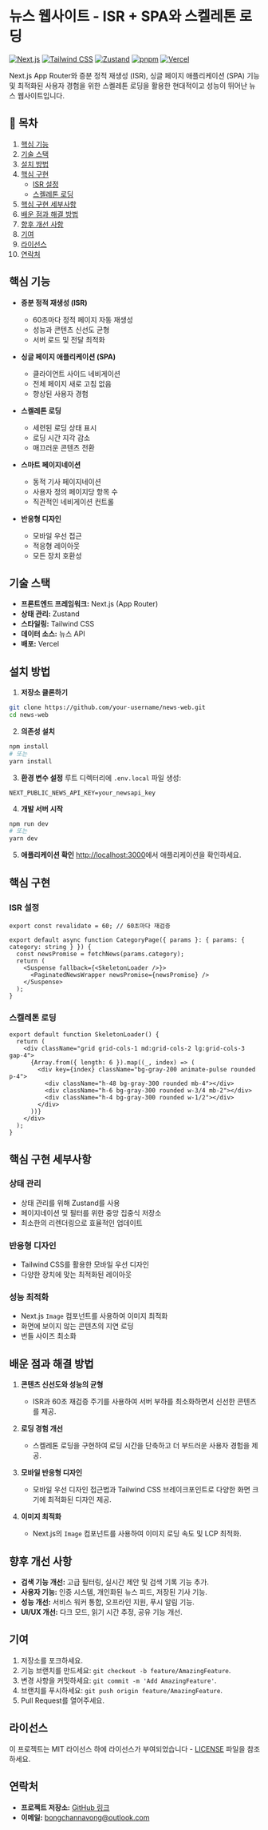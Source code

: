 
# 뉴스 웹사이트 - ISR + SPA와 스켈레톤 로딩
[![Next.js](https://img.shields.io/badge/Next.js-15-000000?style=flat&logo=next.js)](https://nextjs.org/) [![Tailwind CSS](https://img.shields.io/badge/Tailwind-3.0-38B2AC?style=flat&logo=tailwind-css)](https://tailwindcss.com/) [![Zustand](https://img.shields.io/badge/Zustand-Latest-orange?style=flat)](https://github.com/pmndrs/zustand) [![pnpm](https://img.shields.io/badge/pnpm-7.10.0-blue?style=flat)](https://pnpm.io/) [![Vercel](https://img.shields.io/badge/Vercel-Deployed-green?style=flat)](https://vercel.com/)

Next.js App Router와 증분 정적 재생성 (ISR), 싱글 페이지 애플리케이션 (SPA) 기능 및 최적화된 사용자 경험을 위한 스켈레톤 로딩을 활용한 현대적이고 성능이 뛰어난 뉴스 웹사이트입니다.

## 📑 목차

1.  [핵심 기능](#%ED%95%B5%EC%8B%AC-%EA%B8%B0%EB%8A%A5)
2.  [기술 스택](#%EA%B8%B0%EC%88%A0-%EC%8A%A4%ED%83%9D)
3.  [설치 방법](#%EC%84%A4%EC%B9%98-%EB%B0%A9%EB%B2%95)
4.  [핵심 구현](#%ED%95%B5%EC%8B%AC-%EA%B5%AC%ED%98%84)
    -   [ISR 설정](#isr-%EC%84%A4%EC%A0%95)
    -   [스켈레톤 로딩](#%EC%8A%A4%EC%BC%88%EB%A0%88%ED%86%A4-%EB%A1%9C%EB%94%A9)
5.  [핵심 구현 세부사항](#%ED%95%B5%EC%8B%AC-%EA%B5%AC%ED%98%84-%EC%84%B8%EB%B6%80%EC%82%AC%ED%95%AD)
6.  [배운 점과 해결 방법](#%EB%B0%B0%EC%9A%B4-%EC%A0%90%EA%B3%BC-%ED%95%B4%EA%B2%B0-%EB%B0%A9%EB%B2%95)
7.  [향후 개선 사항](#%ED%96%A5%ED%9B%84-%EA%B0%9C%EC%84%A0-%EC%82%AC%ED%95%AD)
8.  [기여](#%EA%B8%B0%EC%97%AC)
9.  [라이선스](#%EB%9D%BC%EC%9D%B4%EC%84%A0%EC%8A%A4)
10.  [연락처](#%EC%97%B0%EB%9D%BD%EC%B2%98)

## 핵심 기능

-   **증분 정적 재생성 (ISR)**
    
    -   60초마다 정적 페이지 자동 재생성
    -   성능과 콘텐츠 신선도 균형
    -   서버 로드 및 전달 최적화
-   **싱글 페이지 애플리케이션 (SPA)**
    
    -   클라이언트 사이드 네비게이션
    -   전체 페이지 새로 고침 없음
    -   향상된 사용자 경험
-   **스켈레톤 로딩**
    
    -   세련된 로딩 상태 표시
    -   로딩 시간 지각 감소
    -   매끄러운 콘텐츠 전환
-   **스마트 페이지네이션**
    
    -   동적 기사 페이지네이션
    -   사용자 정의 페이지당 항목 수
    -   직관적인 네비게이션 컨트롤
-   **반응형 디자인**
    
    -   모바일 우선 접근
    -   적응형 레이아웃
    -   모든 장치 호환성

## 기술 스택

-   **프론트엔드 프레임워크:** Next.js (App Router)
-   **상태 관리:** Zustand
-   **스타일링:** Tailwind CSS
-   **데이터 소스:** 뉴스 API
-   **배포:** Vercel

## 설치 방법

1.  **저장소 클론하기**

```bash
git clone https://github.com/your-username/news-web.git
cd news-web

```

2.  **의존성 설치**

```bash
npm install
# 또는
yarn install

```

3.  **환경 변수 설정** 루트 디렉터리에 `.env.local` 파일 생성:

```env
NEXT_PUBLIC_NEWS_API_KEY=your_newsapi_key

```

4.  **개발 서버 시작**

```bash
npm run dev
# 또는
yarn dev

```

5.  **애플리케이션 확인** [http://localhost:3000](http://localhost:3000/)에서 애플리케이션을 확인하세요.

## 핵심 구현

### ISR 설정

```tsx
export const revalidate = 60; // 60초마다 재검증

export default async function CategoryPage({ params }: { params: { category: string } }) {
  const newsPromise = fetchNews(params.category);
  return (
    <Suspense fallback={<SkeletonLoader />}>
      <PaginatedNewsWrapper newsPromise={newsPromise} />
    </Suspense>
  );
}

```

### 스켈레톤 로딩

```tsx
export default function SkeletonLoader() {
  return (
    <div className="grid grid-cols-1 md:grid-cols-2 lg:grid-cols-3 gap-4">
      {Array.from({ length: 6 }).map((_, index) => (
        <div key={index} className="bg-gray-200 animate-pulse rounded p-4">
          <div className="h-48 bg-gray-300 rounded mb-4"></div>
          <div className="h-6 bg-gray-300 rounded w-3/4 mb-2"></div>
          <div className="h-4 bg-gray-300 rounded w-1/2"></div>
        </div>
      ))}
    </div>
  );
}

```

## 핵심 구현 세부사항

### 상태 관리

-   상태 관리를 위해 Zustand를 사용
-   페이지네이션 및 필터를 위한 중앙 집중식 저장소
-   최소한의 리렌더링으로 효율적인 업데이트

### 반응형 디자인

-   Tailwind CSS를 활용한 모바일 우선 디자인
-   다양한 장치에 맞는 최적화된 레이아웃

### 성능 최적화

-   Next.js `Image` 컴포넌트를 사용하여 이미지 최적화
-   화면에 보이지 않는 콘텐츠의 지연 로딩
-   번들 사이즈 최소화

## 배운 점과 해결 방법

1.  **콘텐츠 신선도와 성능의 균형**
    
    -   ISR과 60초 재검증 주기를 사용하여 서버 부하를 최소화하면서 신선한 콘텐츠를 제공.
2.  **로딩 경험 개선**
    
    -   스켈레톤 로딩을 구현하여 로딩 시간을 단축하고 더 부드러운 사용자 경험을 제공.
3.  **모바일 반응형 디자인**
    
    -   모바일 우선 디자인 접근법과 Tailwind CSS 브레이크포인트로 다양한 화면 크기에 최적화된 디자인 제공.
4.  **이미지 최적화**
    
    -   Next.js의 `Image` 컴포넌트를 사용하여 이미지 로딩 속도 및 LCP 최적화.

## 향후 개선 사항

-   **검색 기능 개선:** 고급 필터링, 실시간 제안 및 검색 기록 기능 추가.
-   **사용자 기능:** 인증 시스템, 개인화된 뉴스 피드, 저장된 기사 기능.
-   **성능 개선:** 서비스 워커 통합, 오프라인 지원, 푸시 알림 기능.
-   **UI/UX 개선:** 다크 모드, 읽기 시간 추정, 공유 기능 개선.

## 기여

1.  저장소를 포크하세요.
2.  기능 브랜치를 만드세요: `git checkout -b feature/AmazingFeature`.
3.  변경 사항을 커밋하세요: `git commit -m 'Add AmazingFeature'`.
4.  브랜치를 푸시하세요: `git push origin feature/AmazingFeature`.
5.  Pull Request를 열어주세요.

## 라이선스

이 프로젝트는 MIT 라이선스 하에 라이선스가 부여되었습니다 - [LICENSE](https://chatgpt.com/c/LICENSE) 파일을 참조하세요.

## 연락처

-   **프로젝트 저장소:** [GitHub 링크](https://github.com/your-username/news-website)
-   **이메일:** [bongchannavong@outlook.com](mailto:bongchannavong@outlook.com)
